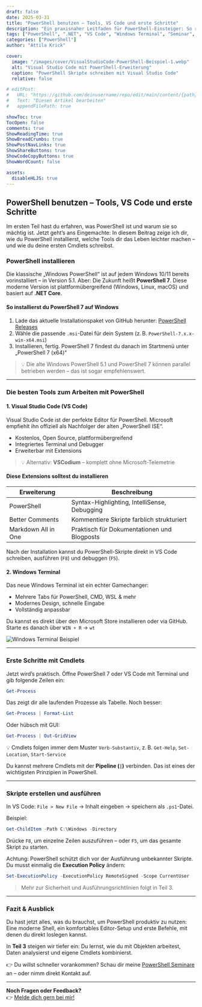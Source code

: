 ```yaml
---
draft: false
date: 2025-03-31
title: "PowerShell benutzen – Tools, VS Code und erste Schritte"
description: "Ein praxisnaher Leitfaden für PowerShell-Einsteiger: So richtest du deine Umgebung ein und startest deine ersten Skripte."
tags: ["PowerShell", ".NET", "VS Code", "Windows Terminal", "Seminar", "Einsteiger", "Automation"]
categories: ["PowerShell"]
author: "Attila Krick"

cover:
  image: "/images/cover/VisualStudioCode-PowerShell-Beispiel-1.webp"
  alt: "Visual Studio Code mit PowerShell-Erweiterung"
  caption: "PowerShell Skripte schreiben mit Visual Studio Code"
  relative: false

# editPost:
#   URL: "https://github.com/deinusername/repo/edit/main/content/{path}"
#   Text: "Diesen Artikel bearbeiten"
#   appendFilePath: true

showToc: true
TocOpen: false
comments: true
ShowReadingTime: true
ShowBreadCrumbs: true
ShowPostNavLinks: true
ShowShareButtons: true
ShowCodeCopyButtons: true
ShowWordCount: false

assets:
  disableHLJS: true
---
```


## PowerShell benutzen – Tools, VS Code und erste Schritte

Im ersten Teil hast du erfahren, was PowerShell ist und warum sie so mächtig ist. Jetzt geht’s ans Eingemachte: In diesem Beitrag zeige ich dir, wie du PowerShell installierst, welche Tools dir das Leben leichter machen – und wie du deine ersten Cmdlets schreibst.

### PowerShell installieren

Die klassische „Windows PowerShell“ ist auf jedem Windows 10/11 bereits vorinstalliert – in Version 5.1. Aber: Die Zukunft heißt **PowerShell 7**. Diese moderne Version ist plattformübergreifend (Windows, Linux, macOS) und basiert auf **.NET Core**.

#### So installierst du PowerShell 7 auf Windows

1. Lade das aktuelle Installationspaket von GitHub herunter: [PowerShell Releases](https://github.com/PowerShell/PowerShell/releases)
2. Wähle die passende `.msi`-Datei für dein System (z. B. `PowerShell-7.x.x-win-x64.msi`)
3. Installieren, fertig. PowerShell 7 findest du danach im Startmenü unter „PowerShell 7 (x64)“

> 💡 Die alte Windows PowerShell 5.1 und PowerShell 7 können parallel betrieben werden – das ist sogar empfehlenswert.

---

### Die besten Tools zum Arbeiten mit PowerShell

#### 1. Visual Studio Code (VS Code)

Visual Studio Code ist der perfekte Editor für PowerShell. Microsoft empfiehlt ihn offiziell als Nachfolger der alten „PowerShell ISE“.

- Kostenlos, Open Source, plattformübergreifend
- Integriertes Terminal und Debugger
- Erweiterbar mit Extensions

> 💡 Alternativ: **VSCodium** – komplett ohne Microsoft-Telemetrie

#### Diese Extensions solltest du installieren

| Erweiterung         | Beschreibung                                 |
| ------------------- | -------------------------------------------- |
| PowerShell          | Syntax-Highlighting, IntelliSense, Debugging |
| Better Comments     | Kommentiere Skripte farblich strukturiert    |
| Markdown All in One | Praktisch für Dokumentationen und Blogposts  |

Nach der Installation kannst du PowerShell-Skripte direkt in VS Code schreiben, ausführen (`F8`) und debuggen (`F5`).

#### 2. Windows Terminal

Das neue Windows Terminal ist ein echter Gamechanger:

- Mehrere Tabs für PowerShell, CMD, WSL & mehr
- Modernes Design, schnelle Eingabe
- Vollständig anpassbar

Du kannst es direkt über den Microsoft Store installieren oder via GitHub. Starte es danach über `WIN + R` → `wt`

![Windows Terminal Beispiel](/posts/powershell/WindowsTerminal-Beispiel-2.png)

---

### Erste Schritte mit Cmdlets

Jetzt wird’s praktisch. Öffne PowerShell 7 oder VS Code mit Terminal und gib folgende Zeilen ein:

```powershell
Get-Process
```

Das zeigt dir alle laufenden Prozesse als Tabelle. Noch besser:

```powershell
Get-Process | Format-List
```

Oder hübsch mit GUI:

```powershell
Get-Process | Out-GridView
```

💡 Cmdlets folgen immer dem Muster `Verb-Substantiv`, z. B. `Get-Help`, `Set-Location`, `Start-Service`

Du kannst mehrere Cmdlets mit der **Pipeline (`|`)** verbinden. Das ist eines der wichtigsten Prinzipien in PowerShell.

---

### Skripte erstellen und ausführen

In VS Code: `File > New File` → Inhalt eingeben → speichern als `.ps1`-Datei.

Beispiel:

```powershell
Get-ChildItem -Path C:\Windows -Directory
```

Drücke `F8`, um einzelne Zeilen auszuführen – oder `F5`, um das gesamte Skript zu starten.

Achtung: PowerShell schützt dich vor der Ausführung unbekannter Skripte. Du musst einmalig die **Execution Policy** ändern:

```powershell
Set-ExecutionPolicy -ExecutionPolicy RemoteSigned -Scope CurrentUser
```

> Mehr zur Sicherheit und Ausführungsrichtlinien folgt in Teil 3.

---

### Fazit & Ausblick

Du hast jetzt alles, was du brauchst, um PowerShell produktiv zu nutzen: Eine moderne Shell, ein komfortables Editor-Setup und erste Befehle, mit denen du direkt loslegen kannst.

In **Teil 3** steigen wir tiefer ein: Du lernst, wie du mit Objekten arbeitest, Daten analysierst und eigene Cmdlets kombinierst.

👉 Du willst schneller vorankommen? Schau dir meine [PowerShell Seminare](https://attilakrick.com/powershell/powershell-seminare/) an – oder nimm direkt Kontakt auf.

---

**Noch Fragen oder Feedback?**  
👉 [Melde dich gern bei mir!](https://attilakrick.com/kontakt)
